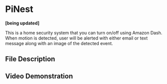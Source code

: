 # PiNest

**[being updated]**

This is a home security system that you can turn on/off using Amazon Dash. When motion is detected, user will be alerted with either email or text message along with an image of the detected event. 

## File Description 

## Video Demonstration 
